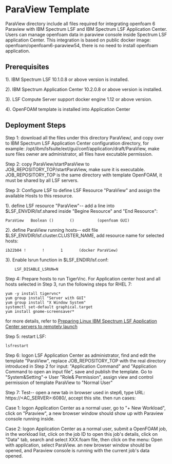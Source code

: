 # ParaView Template
ParaView directory include all files required for integrating openfoam 6 Paraview with IBM Spectrum LSF and IBM Spectrum LSF Application Center. Users can manage openfoam data in paraview console inside Spectrum LSF application Center.
This integration is based on public docker image: openfoam/openfoam6-paraview54, there is no need to install openfoam application.

## Prerequisites
1). IBM Spectrum LSF 10.1.0.8 or above version is installed.

2). IBM Spectrum Application Center 10.2.0.8 or above version is installed.

3). LSF Compute Server support docker engine 1.12 or above version.

4). OpenFOAM template is installed into Application Center

## Deployment Steps
Step 1: download all the files under this directory ParaView/,   and copy over to IBM Spectrum LSF Application Center configuration 
        directory, for example:  /opt/ibm/lsfsuite/ext/gui/conf/application/draft/ParaView, make sure files owner are administrator, 
        all files have excutable permission.
        
Step 2: copy ParaView/startParaView  to  JOB_REPOSITORY_TOP/startParaView, make sure it is executable.  JOB_REPOSITORY_TOP is the same
        directory with template OpenFOAM,  it must be shared by all LSF servers.
	
Step 3: Configure LSF to define LSF Resource "ParaView" and assign the available Hosts to this resource.
   
  1). define LSF resource "ParaView"-- add a line into $LSF_ENVDIR/lsf.shared inside "Begine Resource" and "End Resource":
	
	ParaView   Boolean ()       ()          (openfoam GUI)
        
  2). define ParaView running hosts-- edit file $LSF_ENVDIR/lsf.cluster.CLUSTER_NAME, add resource name for selected hosts:
	
	ib22b04 !       !       1       (docker ParaView)
	
  3). Enable lsrun function in $LSF_ENDIR/lsf.conf:
  
        LSF_DISABLE_LSRUN=N 
	
Step 4: Prepare hosts to run TigerVnc.  For Application center host and all hosts selected in Step 3, run the following steps for RHEL 7:
   
    yum -y install tigervnc*
    yum group install "Server with GUI"
    yum group install "X Window System"
    systemctl set-default graphical.target
    yum install gnome-screensaver*
      
   for more details, refer to [Preparing Linux IBM Spectrum LSF Application Center servers to remotely launch](https://www.ibm.com/support/knowledgecenter/en/SSZRJV_10.2.0/admin_guide/remote_vncserver_config.html)
  

Step 5: restart LSF:   
        
	lsfrestart
        
Step 6: logon LSF Application Center as administrator,  find and edit the template "ParaView", replace JOB_REPOSITORY_TOP with the real 
        directory introduced in Step 2 for input: "Application Command" and "Application Command to open an input file",  save and 
        publish the template.  Go to "System&Setting"-> User "Role& Permission", assign view and control permission of template 
	ParaView to "Normal User"

Step 7: Test-- open a new tab in browser used in step6, type URL: https://<AC_SERVER>:6080/, accept this site. then run cases:

Case 1:  logon Application Center as a normal user, go to "+ New Workload", click on "Paraview",  a new browser window
        should show up with Paraview console running inside.
	
Case 2: logon Application Center as a normal user, submit a OpenFOAM job,  in the workload list, click on the job ID to open
        this job's details, click on "Data" tab, search and select  XXX.foam file, then click on the menu: Open with application, select
        ParaView.   an new browser window should be opened, and Paraview console is running with the current job's data opened.
